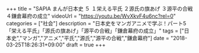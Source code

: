 +++
title =  "SAPIA まんが日本史 ５ １栄える平氏 ２源氏の旗あげ ３源平の合戦 ４鎌倉幕府の成立"
videoUrl = "https://youtu.be/WvXkvF4u6nc?rel=0"
categories = ["社会"]
description = "日本史をマンガアニメで学ぶ！パート5「栄える平氏」「源氏の旗あげ」「源平の合戦」「鎌倉幕府の成立」"
tags = ["日本史","マンガ","アニメ","平氏","源氏","源平の合戦","鎌倉幕府"]
date = "2018-03-25T18:26:31+09:00"
draft = true
+++

